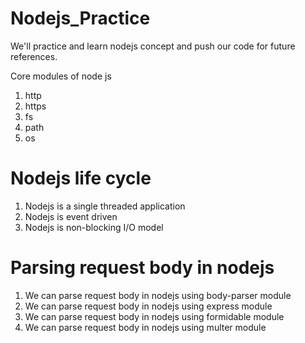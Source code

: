 # Nodejs_Practice
We'll practice and learn nodejs concept and push our code for future references. 

Core modules of node js
1. http
2. https
3. fs
4. path
5. os


# Nodejs life cycle
1. Nodejs is a single threaded application
2. Nodejs is event driven
3. Nodejs is non-blocking I/O model



# Parsing request body in nodejs
1. We can parse request body in nodejs using body-parser module
2. We can parse request body in nodejs using express module
3. We can parse request body in nodejs using formidable module
4. We can parse request body in nodejs using multer module
